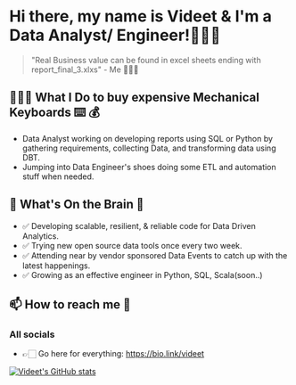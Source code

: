 
# Hi there, my name is Videet & I'm a Data Analyst/ Engineer!🧑🏻‍💻 
> "Real Business value can be found in excel sheets ending with report_final_3.xlxs" - Me 🤷🏻‍♂️

## 🧑🏻‍💻 What I Do to buy expensive Mechanical Keyboards ⌨️ 💰
* Data Analyst working on developing reports using SQL or Python by gathering requirements, collecting Data, and transforming data using DBT.
* Jumping into Data Engineer's shoes doing some ETL and automation stuff when needed.

## 🤔  What's On the Brain 🧠 

* ✅ Developing scalable, resilient, & reliable code for Data Driven Analytics.
* ✅ Trying new open source data tools once every two week.
* ✅ Attending near by vendor sponsored Data Events to catch up with the latest happenings.
* ✅ Growing as an effective engineer in Python, SQL, Scala(soon..)

## 📫 How to reach me 💬 
### All socials
* 👉🏻 Go here for everything: https://bio.link/videet


[![Videet's GitHub stats](https://github-readme-stats.vercel.app/api?username=videetm)](https://github.com/anuraghazra/github-readme-stats) 
